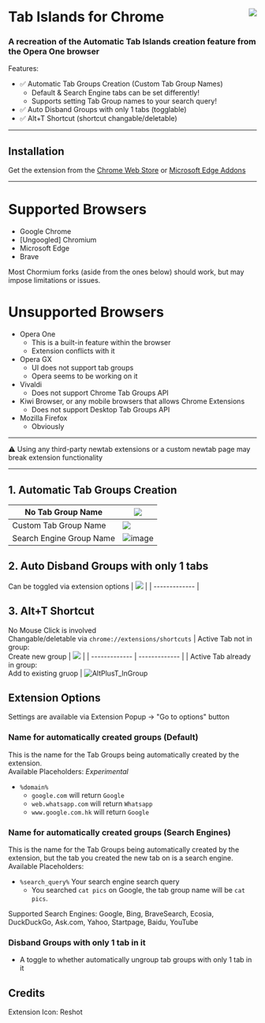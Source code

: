 # Tab Islands for Chrome [<img align="right" src="https://github.com/user-attachments/assets/013973c7-f0ee-4706-986d-e7e3993fc8d6">](https://chromewebstore.google.com/detail/tab-islands-for-chrome/bnkppmpbnnedcfoncmkbekokhmfkhoin)

### A recreation of the Automatic Tab Islands creation feature from the Opera One browser

Features:<br>
- ✅ Automatic Tab Groups Creation (Custom Tab Group Names)<br>
  - Default & Search Engine tabs can be set differently!
  - Supports setting Tab Group names to your search query!
- ✅ Auto Disband Groups with only 1 tabs (togglable)<br>
- ✅ Alt+T Shortcut (shortcut changable/deletable)

---
## Installation
Get the extension from the [Chrome Web Store](https://chromewebstore.google.com/detail/tab-islands-for-chrome/bnkppmpbnnedcfoncmkbekokhmfkhoin) or [Microsoft Edge Addons](https://microsoftedge.microsoft.com/addons/detail/tab-islands-for-edge/cmbiocblmmeggepnbhnngjnjkmignimb)

---
# Supported Browsers
- Google Chrome
- \[Ungoogled] Chromium
- Microsoft Edge
- Brave

Most Chormium forks (aside from the ones below) should work, but may impose limitations or issues.

# Unsupported Browsers
- Opera One
  - This is a built-in feature within the browser
  - Extension conflicts with it
- Opera GX
  - UI does not support tab groups
  - Opera seems to be working on it
- Vivaldi
  - Does not support Chrome Tab Groups API
- Kiwi Browser, or any mobile browsers that allows Chrome Extensions
  - Does not support Desktop Tab Groups API
- Mozilla Firefox
  - Obviously

---

⚠️ Using any third-party newtab extensions or a custom newtab page may break extension functionality

---
## 1. Automatic Tab Groups Creation
| No Tab Group Name     | ![](https://github.com/SpookyKipper/TabIslandsForChrome/blob/main/repo_assets/AutoCreateNoName.gif)      | 
| ------------- | ------------- | 
| Custom Tab Group Name          | ![](https://github.com/SpookyKipper/TabIslandsForChrome/blob/main/repo_assets/AutoCreateWithName.gif)         | 
| Search Engine Group Name | ![image](https://github.com/user-attachments/assets/7bd50289-df37-4117-b0f9-3b6bd47615de)



## 2. Auto Disband Groups with only 1 tabs 
Can be toggled via extension options
| ![](https://github.com/SpookyKipper/TabIslandsForChrome/blob/main/repo_assets/AutoDisband.gif) |
| ------------- |

## 3. Alt+T Shortcut 
No Mouse Click is involved <br>
Changable/deletable via `chrome://extensions/shortcuts`
| Active Tab not in group: <br> Create new group | ![](https://github.com/SpookyKipper/TabIslandsForChrome/blob/main/repo_assets/AltPlusT.gif) |
| ------------- | ------------- |
| Active Tab already in group: <br> Add to existing gruop | ![AltPlusT_InGroup](https://github.com/user-attachments/assets/514657e2-44a1-456c-9875-4f14bd333b8d)




## Extension Options
Settings are available via Extension Popup -> "Go to options" button
### Name for automatically created groups (Default)
This is the name for the Tab Groups being automatically created by the extension. <br>
Available Placeholders: *Experimental*<br>
- `%domain%`
  - `google.com` will return `Google`
  - `web.whatsapp.com` will return `Whatsapp`
  - `www.google.com.hk` will return `Google`
### Name for automatically created groups (Search Engines)
This is the name for the Tab Groups being automatically created by the extension, but the tab you created the new tab on is a search engine.<br>
Available Placeholders:<br>
- `%search_query%` Your search engine search query
  - You searched `cat pics` on Google, the tab group name will be `cat pics`.

Supported Search Engines: Google, Bing, BraveSearch, Ecosia, DuckDuckGo, Ask.com, Yahoo, Startpage, Baidu, YouTube
### Disband Groups with only 1 tab in it
- A toggle to whether automatically ungroup tab groups with only 1 tab in it



## Credits
Extension Icon: Reshot
